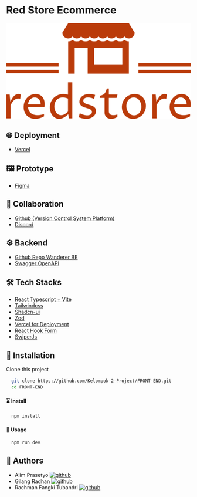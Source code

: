 # Red Store Ecommerce

![App Screenshot](https://github.com/Kelompok-2-Project/FRONT-END/blob/main/src/assets/brand.png)

## 🌐 Deployment

- [Vercel](https://e-commerce-seven-coral.vercel.app/)

## 🖼 Prototype

- [Figma](<https://www.figma.com/file/5t6jTMSNnKB7kj6Xvkiy38/%40shadcn%2Fui---Design-System-(Community)?type=design&node-id=102-323&mode=design&t=U53TgPsZo4RnVMOc-0>)

## 🤝 Collaboration

- [Github (Version Control System Platform)](https://github.com)
- [Discord](https://discord.com)

## ⚙ Backend

- [Github Repo Wanderer BE](https://github.com/Kelompok-2-Project/BACK-END)
- [Swagger OpenAPI](https://app.swaggerhub.com/apis-docs/L3NONEONE_1/EcommerceAppProject/1.0.0#/User/get_users)

## 🛠️ Tech Stacks

- [React Typescript + Vite](https://vitejs.dev/guide/)
- [Tailwindcss](https://tailwindcss.com/)
- [Shadcn-ui](https://ui.shadcn.com/)
- [Zod](https://zod.dev/)
- [Vercel for Deployment](https://vercel.com/)
- [React Hook Form](https://react-hook-form.com/)
- [SwiperJs](https://swiperjs.com/react)

## 🧰 Installation

Clone this project

```bash
  git clone https://github.com/Kelompok-2-Project/FRONT-END.git
  cd FRONT-END
```

#### ⌛ Install

```bash
  npm install
```

#### 🚀 Usage

```bash
  npm run dev
```

## 🤖 Authors

- Alim Prasetyo
  [![github](https://img.shields.io/badge/github-000000?style=for-the-badge&logo=github&logoColor=white)](https://github.com/alimprasetyo77)
- Gilang Radhan
  [![github](https://img.shields.io/badge/github-000000?style=for-the-badge&logo=github&logoColor=white)](https://github.com/gilangr1440)
- Rachman Fangki Tubandri
  [![github](https://img.shields.io/badge/github-000000?style=for-the-badge&logo=github&logoColor=white)](https://github.com/rfangki)
